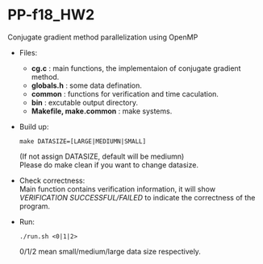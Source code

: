 # PP-f18_HW2

Conjugate gradient method parallelization using OpenMP

- Files:
  - **cg.c** : main functions, the implementaion of conjugate gradient method.
  - **globals.h** : some data defination.
  - **common** : functions for verification and time caculation.
  - **bin** : excutable output directory.
  - **Makefile, make.common** : make systems.

- Build up:

      make DATASIZE=[LARGE|MEDIUMN|SMALL]

  (If not assign DATASIZE, default will be mediumn)  
  Please do make clean if you want to change datasize.

- Check correctness:  
Main function contains verification information, it will show *VERIFICATION SUCCESSFUL/FAILED* to indicate the correctness of the program.

- Run:

      ./run.sh <0|1|2>
  0/1/2 mean small/medium/large data size respectively.
